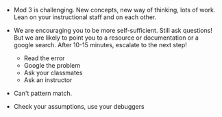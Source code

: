 - Mod 3 is challenging.  New concepts, new way of thinking, lots of work.  Lean on your instructional staff and on each other.

- We are encouraging you to be more self-sufficient.  Still ask questions!  But we are likely to point you to a resource or documentation or a google search.  After 10-15 minutes, escalate to the next step!
    - Read the error
    - Google the problem
    - Ask your classmates
    - Ask an instructor

- Can't pattern match.  
- Check your assumptions, use your debuggers
